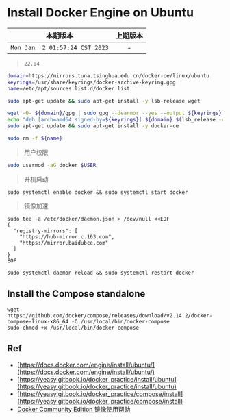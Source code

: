 # Install Docker Engine on Ubuntu

|本期版本| 上期版本
|:---:|:---:
`Mon Jan  2 01:57:24 CST 2023` | -

> `22.04`

```bash
domain=https://mirrors.tuna.tsinghua.edu.cn/docker-ce/linux/ubuntu
keyrings=/usr/share/keyrings/docker-archive-keyring.gpg
name=/etc/apt/sources.list.d/docker.list

sudo apt-get update && sudo apt-get install -y lsb-release wget

wget -O- ${domain}/gpg | sudo gpg --dearmor --yes --output ${keyrings}
echo "deb [arch=amd64 signed-by=${keyrings}] ${domain} $(lsb_release -cs) stable" | sudo tee ${name}
sudo apt-get update && sudo apt-get install -y docker-ce
```

```bash
sudo rm -f ${name}
```

> 用户权限

```bash
sudo usermod -aG docker $USER
```

> 开机启动

```
sudo systemctl enable docker && sudo systemctl start docker
```

> 镜像加速

```
sudo tee -a /etc/docker/daemon.json > /dev/null <<EOF
{
  "registry-mirrors": [
    "https://hub-mirror.c.163.com",
    "https://mirror.baidubce.com"
  ]
}
EOF
```

```
sudo systemctl daemon-reload && sudo systemctl restart docker
```



## Install the Compose standalone

```
wget https://github.com/docker/compose/releases/download/v2.14.2/docker-compose-linux-x86_64 -O /usr/local/bin/docker-compose
sudo chmod +x /usr/local/bin/docker-compose
```


## Ref

* [https://docs.docker.com/engine/install/ubuntu/](https://docs.docker.com/engine/install/ubuntu/)
* [https://yeasy.gitbook.io/docker_practice/install/ubuntu](https://yeasy.gitbook.io/docker_practice/install/ubuntu)
* [https://yeasy.gitbook.io/docker_practice/compose/install](https://yeasy.gitbook.io/docker_practice/compose/install)
* [Docker Community Edition 镜像使用帮助](https://mirrors.tuna.tsinghua.edu.cn/help/docker-ce/)